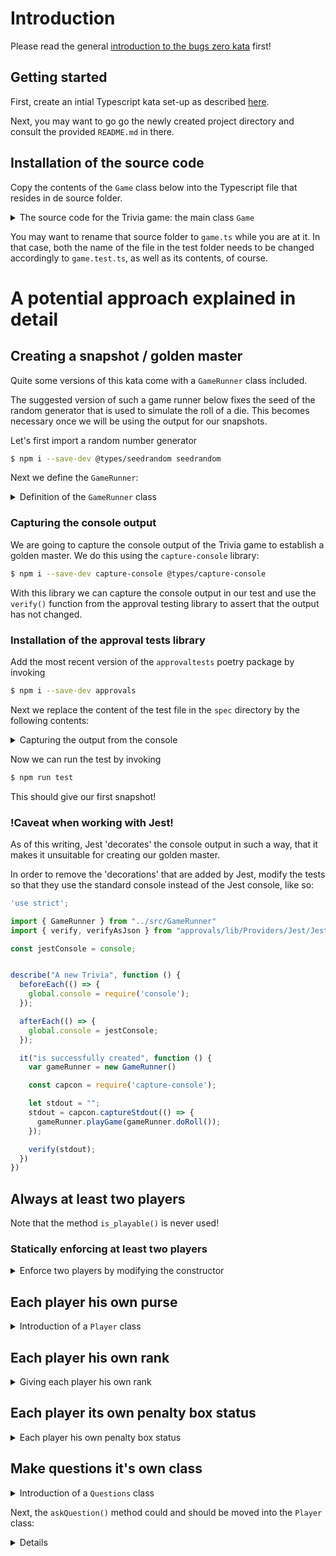 # Introduction

Please read the general [introduction to the bugs zero kata](../README.md) first!

## Getting started

First, create an intial Typescript 
kata set-up as described [here](https://github.com/zhendrikse/tdd/tree/master/cookiecutter).

Next, you may want to go go the newly created project directory and consult
the provided ``README.md`` in there.

## Installation of the source code

Copy the contents of the `Game` class below
into the Typescript file that resides in de source folder.

<details>
<summary>The source code for the Trivia game: the main class <code>Game</code></summary>    

```typescript

'use strict';

export class Game {
  private players = new Array<string>();
  private places = new Array<number>(6);
  private purses = new Array<number>(6);
  private inPenaltyBox = new Array<boolean>(6);

  private popQuestions = new Array<string>();
  private scienceQuestions = new Array<string>();
  private sportsQuestions = new Array<string>();
  private rockQuestions = new Array<string>();

  private currentPlayer = 0;
  private isGettingOutOfPenaltyBox = false;

  private didPlayerWin(): boolean {
    return !(this.purses[this.currentPlayer] == 6)
  };

  private currentCategory(): string {
    if (this.places[this.currentPlayer] == 0)
      return 'Pop';
    if (this.places[this.currentPlayer] == 4)
      return 'Pop';
    if (this.places[this.currentPlayer] == 8)
      return 'Pop';
    if (this.places[this.currentPlayer] == 1)
      return 'Science';
    if (this.places[this.currentPlayer] == 5)
      return 'Science';
    if (this.places[this.currentPlayer] == 9)
      return 'Science';
    if (this.places[this.currentPlayer] == 2)
      return 'Sports';
    if (this.places[this.currentPlayer] == 6)
      return 'Sports';
    if (this.places[this.currentPlayer] == 10)
      return 'Sports';
    return 'Rock';
  };

  private createRockQuestion(index: number): string {
    return "Rock Question " + index;
  };

  public constructor() {
    for (var i = 0; i < 50; i++) {
      this.popQuestions.push("Pop Question " + i);
      this.scienceQuestions.push("Science Question " + i);
      this.sportsQuestions.push("Sports Question " + i);
      this.rockQuestions.push(this.createRockQuestion(i));
    };
  }

  private isPlayable(howManyPlayers: number): boolean {
    return howManyPlayers >= 2;
  };

  public add(playerName: string) {
    this.players.push(playerName);
    this.places[this.howManyPlayers() - 1] = 0;
    this.purses[this.howManyPlayers() - 1] = 0;
    this.inPenaltyBox[this.howManyPlayers() - 1] = false;

    console.log(playerName + " was added");
    console.log("They are player number " + this.players.length);

    return true;
  };

  private howManyPlayers(): number {
    return this.players.length;
  };


  private askQuestion() {
    if (this.currentCategory() == 'Pop')
      console.log(this.popQuestions.shift());
    if (this.currentCategory() == 'Science')
      console.log(this.scienceQuestions.shift());
    if (this.currentCategory() == 'Sports')
      console.log(this.sportsQuestions.shift());
    if (this.currentCategory() == 'Rock')
      console.log(this.rockQuestions.shift());
  };

  public roll(roll: number) {
    console.log(this.players[this.currentPlayer] + " is the current player");
    console.log("They have rolled a " + roll);

    if (this.inPenaltyBox[this.currentPlayer]) {
      if (roll % 2 != 0) {
        this.isGettingOutOfPenaltyBox = true;

        console.log(this.players[this.currentPlayer] + " is getting out of the penalty box");
        this.places[this.currentPlayer] = this.places[this.currentPlayer] + roll;
        if (this.places[this.currentPlayer] > 11) {
          this.places[this.currentPlayer] = this.places[this.currentPlayer] - 12;
        }

        console.log(this.players[this.currentPlayer] + "'s new location is " + this.places[this.currentPlayer]);
        console.log("The category is " + this.currentCategory());
        this.askQuestion();
      } else {
        console.log(this.players[this.currentPlayer] + " is not getting out of the penalty box");
        this.isGettingOutOfPenaltyBox = false;
      }
    } else {

      this.places[this.currentPlayer] = this.places[this.currentPlayer] + roll;
      if (this.places[this.currentPlayer] > 11) {
        this.places[this.currentPlayer] = this.places[this.currentPlayer] - 12;
      }

      console.log(this.players[this.currentPlayer] + "'s new location is " + this.places[this.currentPlayer]);
      console.log("The category is " + this.currentCategory());
      this.askQuestion();
    }
  };

  public wasCorrectlyAnswered(): boolean {
    if (this.inPenaltyBox[this.currentPlayer]) {
      if (this.isGettingOutOfPenaltyBox) {
        console.log('Answer was correct!!!!');
        this.purses[this.currentPlayer] += 1;
        console.log(this.players[this.currentPlayer] + " now has " +
          this.purses[this.currentPlayer] + " Gold Coins.");

        var winner = this.didPlayerWin();
        this.currentPlayer += 1;
        if (this.currentPlayer == this.players.length)
          this.currentPlayer = 0;

        return winner;
      } else {
        this.currentPlayer += 1;
        if (this.currentPlayer == this.players.length)
          this.currentPlayer = 0;
        return true;
      }



    } else {

      console.log("Answer was correct!!!!");

      this.purses[this.currentPlayer] += 1;
      console.log(this.players[this.currentPlayer] + " now has " +
        this.purses[this.currentPlayer] + " Gold Coins.");

      var winner = this.didPlayerWin();

      this.currentPlayer += 1;
      if (this.currentPlayer == this.players.length)
        this.currentPlayer = 0;

      return winner;
    }
  };

  public wrongAnswer(): boolean {
    console.log('Question was incorrectly answered');
    console.log(this.players[this.currentPlayer] + " was sent to the penalty box");
    this.inPenaltyBox[this.currentPlayer] = true;

    this.currentPlayer += 1;
    if (this.currentPlayer == this.players.length)
      this.currentPlayer = 0;
    return true;
  };
};

```

</details>

You may want to rename that source folder to `game.ts` while you are at it. 
In that case, both the name of the file in the test folder needs to be
changed accordingly to `game.test.ts`, as well as its contents, of course.

# A potential approach explained in detail

## Creating a snapshot / golden master

Quite some versions of this kata come with a `GameRunner` class included.

The suggested version of such a game runner 
below fixes the seed of the random generator that 
is used to simulate the roll of a die. This becomes necessary once
we will be using the output for our snapshots.

Let's first import a random number generator

```bash
$ npm i --save-dev @types/seedrandom seedrandom
```

Next we define the `GameRunner`:

<details>
    <summary>Definition of the <code>GameRunner</code> class</summary>

```typescript
'use strict';

import { Game } from "./Game"
import seedrandom from "seedrandom";

export class GameRunner {
    private notAWinner: boolean;
    private randomNumberGenerator = seedrandom('1234');

    public constructor() {
        this.notAWinner = false;
    }

    public doRoll(): number {
        return Math.floor(this.randomNumberGenerator() * 6) + 1;
    }

    public playGame(rand: number) {
        var game = new Game();

        game.add('Chet')
        game.add('Pat')
        game.add('Sue')

        while (true) {
            game.roll(rand);

            if (Math.floor(this.randomNumberGenerator() * 10) == 7)
                this.notAWinner = game.wrongAnswer();
            else
                this.notAWinner = game.wasCorrectlyAnswered();

            if (!this.notAWinner)
                break;
        }
    }
}
```
</details>

<!--
When we run the game runner, we should see the output on the console:

```bash
$ npx ts-node src/GameRunner
``` 
-->

### Capturing the console output

We are going to capture the console output of the Trivia game to establish
a golden master. We do this using the `capture-console` library:

```bash
$ npm i --save-dev capture-console @types/capture-console
```

With this library we can capture the console output in our test
and use the `verify()` function from the approval testing library
to assert that the output has not changed.

### Installation of the approval tests library

Add the most recent version of the `approvaltests` poetry package by invoking

```bash
$ npm i --save-dev approvals
```

Next we replace the content of the test file in the `spec` directory
by the following contents:

<details>
    <summary>Capturing the output from the console</summary>
    
```typescript
'use strict';

import { GameRunner } from "../src/GameRunner"
import { verify, verifyAsJson } from "approvals/lib/Providers/Jest/JestApprovals";

describe("A new Trivia", function () {
  it("is successfully created", function () {
    var gameRunner = new GameRunner()

    const capcon = require('capture-console');

    let stdout = "";
    stdout = capcon.captureStdout(() => {
      gameRunner.playGame(gameRunner.doRoll());
    });

    verify(stdout);
  })
})
```

</details>

Now we can run the test by invoking

```bash
$ npm run test
```

This should give our first snapshot! 

### !Caveat when working with Jest!

As of this writing, Jest 'decorates' the console output in such a way,
that it makes it unsuitable for creating our golden master.

In order to remove the 'decorations' that are added by Jest, modify
the tests so that they use the standard console instead of the Jest
console, like so:

```typescript
'use strict';

import { GameRunner } from "../src/GameRunner"
import { verify, verifyAsJson } from "approvals/lib/Providers/Jest/JestApprovals";

const jestConsole = console;


describe("A new Trivia", function () {
  beforeEach(() => {
    global.console = require('console');
  });

  afterEach(() => {
    global.console = jestConsole;
  });

  it("is successfully created", function () {
    var gameRunner = new GameRunner()

    const capcon = require('capture-console');

    let stdout = "";
    stdout = capcon.captureStdout(() => {
      gameRunner.playGame(gameRunner.doRoll());
    });

    verify(stdout);
  })
})
```

## Always at least two players

Note that the method `is_playable()` is never used!

### Statically enforcing at least two players

<details>
<summary>Enforce two players by modifying the constructor</summary>

```typescript
  public constructor(player1: string, player2: string, players: string[] = []) {
    for (var i = 0; i < 50; i++) {
      this.popQuestions.push("Pop Question " + i);
      this.scienceQuestions.push("Science Question " + i);
      this.sportsQuestions.push("Sports Question " + i);
      this.rockQuestions.push(this.createRockQuestion(i));
    };

    this.add(player1);
    this.add(player2);
    players.forEach(player => this.add(player));
  }
```
</details>

## Each player his own purse

<details>
<summary>Introduction of a <code>Player</code> class</summary>

First step, introduce a `Player` class like so:
```typescript
export class Player {
  private name: string;

  constructor(name: string) {
    this.name = name;
  }

  public toString(): string {
    return this.name;
  }
}
```

Make the changes in the code accordingly. It is necessary to wrap all print statements like so:
```typescript 
print(player.toString() + " was added")
```

Next, give each player his/her own purse:

```typescript
export class Player {
  private name: string;
  private purse: number;

  constructor(name: string) {
    this.name = name;
    this.purse = 0;
  }

  public addCoin() {
    this.purse += 1
    console.log(this.name + " now has " + this.purse + " Gold Coins.");
  }

  public hasWon(): boolean {
    return this.purse == 6
  }

  public toString(): string {
    return this.name;
  }
}
```

Finally, the `this.purses` can be removed.
</details>

## Each player his own rank

<details>
<summary>Giving each player his own rank</summary>

Move rank (`places`) out of the `Game` class into the `Player` class:

```typescript
export class Player {
  private name: string;
  private purse: number;
  private rank: number;

  constructor(name: string) {
    this.name = name;
    this.purse = 0;
    this.rank = 0;
  }

  public addCoin() {
    this.purse += 1
    console.log(this.name + " now has " + this.purse + " Gold Coins.");
  }

  public hasWon(): boolean {
    return this.purse == 6
  }

  public addToRank(amount: number) {
    this.rank += amount
    if (this.rank > 11)
        this.rank -= 12
    console.log(this.name + "'s new location is " + this.rank);
  }

  public currentCategory(): string {
    const rank_category_map = ["Pop", "Science", "Sports", "Rock", "Pop", "Science", "Sports", "Rock", "Pop", "Science", "Sports"]
    if (this.rank <= 10)
      return rank_category_map[this.rank]
    else
      return "Rock"
  }

  public toString(): string {
    return this.name;
  }
}
```

</details>

## Each player its own penalty box status

<details>
<summary>Each player his own penalty box status</summary>

Move `inPenaltyBox` out of the `Game` class into the `Player` class. Next, note that there is no `isGettingOutOfPenaltyBox` variable for each player individually, which probably leads to the bug that once in, you'll never get out!

```typescript
export class Player {
  private name: string;
  private purse: number;
  private rank: number;
  private inPenaltyBox: boolean;

  constructor(name: string) {
    this.name = name;
    this.purse = 0;
    this.rank = 0;
    this.inPenaltyBox = false;
  }

  // ...

  public goToInPenaltyBox() {
    this.inPenaltyBox = true;
  }

  public isInPenaltyBox(): boolean {
    return this.inPenaltyBox;
  }
```

</details>

## Make questions it's own class

<details>
<summary>Introduction of a <code>Questions</code> class</summary>

```typescript
export class Questions {
  private popQuestions = new Array<string>();
  private scienceQuestions = new Array<string>();
  private sportsQuestions = new Array<string>();
  private rockQuestions = new Array<string>();

  public constructor() {
    for (var i = 0; i < 50; i++) {
      this.popQuestions.push("Pop Question " + i);
      this.scienceQuestions.push("Science Question " + i);
      this.sportsQuestions.push("Sports Question " + i);
      this.rockQuestions.push("Rock Question " + i);
    }
  }

  public getPopQuestion(): string {
    return this.popQuestions.shift()!;
  }

  public getRockQuestion(): string {
    return this.rockQuestions.shift()!;
  }

  public getScienceQuestion(): string {
    return this.scienceQuestions.shift()!;
  }

  public getSportsQuestion(): string {
    return this.sportsQuestions.shift()!;
  }
}
```
</details>

Next, the `askQuestion()` method could and should be moved into the `Player` class:

<details>Moving the `askQuestion()` method into the Player class<details>

```typescript
  public askQuestion(questions: Questions) {
    if (this.currentCategory() == 'Pop')
      console.log(questions.getPopQuestion());
    if (this.currentCategory() == 'Science')
      console.log(questions.getScienceQuestion());
    if (this.currentCategory() == 'Sports')
      console.log(questions.getSportsQuestion());
    if (this.currentCategory() == 'Rock')
      console.log(questions.getRockQuestion());
  }
```

</details>
  
## Fix bug coins credited to wrong player

<details>
<summary>Fixing the coins being credited to the wrong player</summary>

Apply the DRY principle to the logic to determine the next player:

```python
def next_player(self) -> None:
  self.currentPlayer += 1
  if self.currentPlayer == len(self.players):
      self.currentPlayer = 0
```

Now you see that in `was_correctly_answered(self)` coins can be credited to a wrong player, as the next player is determined _first_ after which the coins are credited.
</details>

## Create a Players class

<details>
<summary>Introduction of a class with a list of players</summary>

```typescript
class Players {
  private players = new Array<Player>();

  private current = 0;

  public constructor(player1: Player, player2: Player, players: Player[] = []) {
    this.add(player1);
    this.add(player2);
    players.forEach(player => this.add(player));
  }

  public nextPlayersTurn() {
    this.current += 1;
    if (this.current == this.players.length)
      this.current = 0;
  }

  private add(player: Player) {
    this.players.push(player);
    console.log(player.toString() + " was added");
    console.log("They are player number " + this.players.length);
  };

  public currentPlayer(): Player {
    return this.players[this.current];
  }
}
```

</details>
